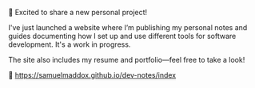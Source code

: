🚀 Excited to share a new personal project!

I've just launched a website where I’m publishing my personal notes and guides documenting how I set up and use different tools for software development. It's a work in progress.

The site also includes my resume and portfolio—feel free to take a look!

🔗 https://samuelmaddox.github.io/dev-notes/index
